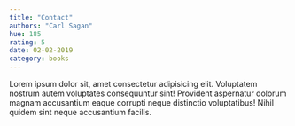 ```yaml
---
title: "Contact"
authors: "Carl Sagan"
hue: 185
rating: 5
date: 02-02-2019
category: books
---
```


Lorem ipsum dolor sit, amet consectetur adipisicing elit. Voluptatem nostrum autem voluptates consequuntur sint! Provident aspernatur dolorum magnam accusantium eaque corrupti neque distinctio voluptatibus! Nihil quidem sint neque accusantium facilis.